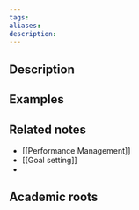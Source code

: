 ```yaml
---
tags: 
aliases: 
description:
---
```


## Description


## Examples 


## Related notes 
- [[Performance Management]]
- [[Goal setting]]
- 

## Academic roots
